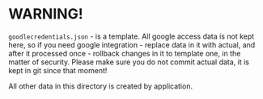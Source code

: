 # WARNING!

`goodlecredentials.json` - is a template. All google access data is not kept here, so if you need
google integration - replace data in it with actual, and after it processed once - rollback
changes in it to template one, in the matter of security. Please make sure you do not commit actual data,
it is kept in git since that moment!

All other data in this directory is created by application.